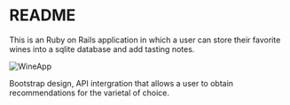 # README

This is an Ruby on Rails application in which a user can store their favorite wines into a sqlite database and add tasting notes.

![WineApp](https://media.giphy.com/media/cLlKIC9tmJAmuanEN4/giphy.gif)

 Bootstrap design, API intergration that allows a user to obtain recommendations for the varietal of choice.


